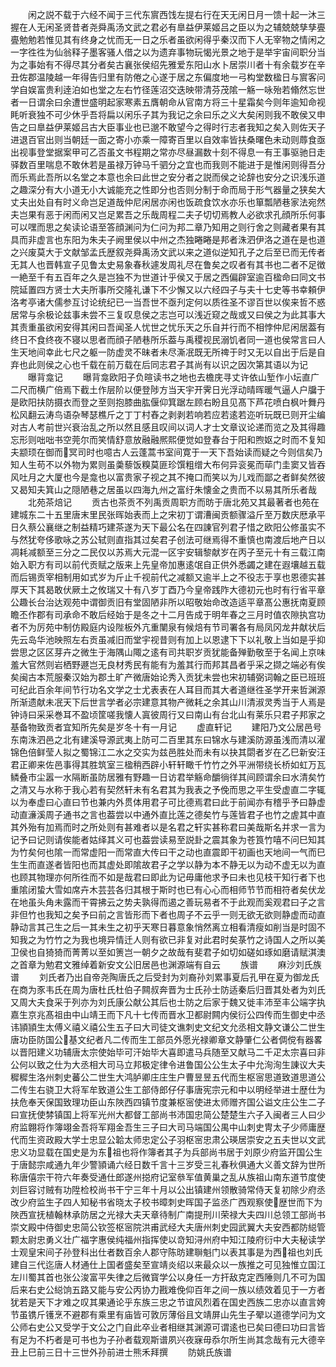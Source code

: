 <!-- { "loadSidebar": true } -->
　　闲之説不载于六经不闻于三代东賔西饯左提右行在天无闲日月一馈十起一沐三握在人无闲圣贤昔者尧舜禹汤文武之君必有臯益伊莱姬吕之臣以为之辅兢兢孳孳亹亹勉勉若惟见其有终身之忧而无一日之乐者虽欲闲得乎秦汉而下人无宰物之情闲之一字徃徃为仙翁释子墨客骚人借之以为遗弃事物玩愒光景之地于是举宇宙间职分当为之事始有不得尽其分者矣古襄张侯绍先雅爱东阳山水卜居崇川者十有余载岁在辛丑佐郡温陵越一年得告归里有防倦之心遂于居之东偏度地一弓构堂数楹日与賔客问学自娱富贵利逹泊如也堂之左右竹径莲沼交迭映带清芬茂隂一觞一咏殆若翛然忘世者一日谓余曰余遭世盛明起家寒素五膺朝命从官南方将三十星霜矣今则年逾知命视眊听衰独不可少休乎吾将扁以闲乐子其为我记之余曰乐之义大矣闲则我不敢侯又申告之曰臯益伊莱姬吕古大臣事业也已邈不敢望今之得时行志者我知之矣入则佐天子进退百官出则当朝廷一面之寄小亦乘一障寄百里以自效率皆扶桑曙色未动则蓐食亟出视事登堂据案甲可乙否虽文书程期之常亦尽昼漏数十刻不得息一有王事驱驰日走驿数百里喘息不敢休若是虽禄万钟马千驷分之宜也而我则不能进于是惟闲则得吾分而乐焉此吾所以名堂之本意也余曰此世之安分者之説而侯之论辞也安分之识浅乐道之趣深分有大小道无小大诚能充之性即分也否则分制于命而局于形气器量之狭矣大丈夫出处自有时义命岂足道哉仲尼闲居亦闲也饭疏食饮水亦乐也箪瓢陋巷家法宛然夫岂果有恶于闲而闲又岂足累吾之乐哉周程二夫子切切焉教人必欲求孔顔所乐何事可以嘿而思之矣读论语至答顔渊问为仁问为邦二章乃知用之则行舍之则藏者果有其具而非虚言也东阳为朱夫子阙里侯以中州之杰独睠睠是邦者洙泗伊洛之道在是也道之兴废莫大于文献邹孟氏歴叙尧舜禹汤文武以来之道似逆知孔子之后至已而无传者无其人也晋韩宣子见鲁太史易象春秋遽发周礼尽在鲁矣之叹者有其书也二者不足徴一絶至千有五百年之久是岂独不为世道计乎侯又于居之西偏辟室逾百楹命曰同文书院延置四方贤士大夫所事所交隆礼谦下不少懈又以六经四子与夫十七史等书幸頼伊洛考亭诸大儒参互讨论统纪已一当吾世不亟刋定何以质徃圣不谬百世以俟来哲不惑居常与余极论兹事未尝不三复叹息侯之志岂可以浅近窥之哉或又曰侯之为此其事大其责重虽欲闲安得其闲曰吾闻圣人忧世之忧乐天之乐自并行而不相悖仲尼闲居葢有终日不食终夜不寝以思者而顔子陋巷所乐葢与禹稷视民溺饥者同一道也侯常言曰人生天地间幸此七尺之躯一防虚灵不昧者未尽澌冺既无所禆于时又无以自出于后是自弃也此则侯之心也千载在前万载在后同志君子其尚有以识之因次第其语以为记
　　曝背龛记
　　曝背龛欧阳子负暄读书之地也去檐庑寻丈许依山堑作小坛直广二尺而横广倍焉下截土作层阶以便登陟方当天宇开霁日光浮动晴晖暖气逼人户牖于是欧阳扶防摄衣而登之至则抱膝曲肱偃仰箕踞左顾右盼且见髙下芦花喷白枫叶舞丹松风翻云涛鸟语杂琴瑟樵斤之丁丁村舂之剥剥若响若应若逺若迩听玩既已则开尘编对古人考前世兴衰治乱之所以然且感且叹间以词人才士文章议论递而览之及其得趣忘形则咄咄书空莞尔而笑情舒意放融融熈熙便觉如登春台于阳和煦妪之时而不复知夫颛顼在御而冥司时也噫古人云蓬蒿书室间寛于一天下吾始读而疑之今则信矣乃知人生苟不以外物为累则虽羮藜饭糗莫匪珍馔粗缯大布何异衮冕而荜门圭窦又皆吞风吐月之大厦也今是龛也以富贵家子视之其不掩口而笑以为儿戏而鄙之者鲜矣然彼又曷知夫箕山之隠陋巷之居虽以四海九州之富纡朱懐金之贵而不以易其所乐者哉
　　北苑茶焙记
　　贡古也茶贡不列禹贡周职方而昉于唐北苑又其最著者也苑在建城东二十五里唐末里民张晖始表而上之宋初丁谓漕闽贡额骤溢斤至万数庆厯承平日久蔡公襄继之制益精巧建茶遂为天下最公名在四諌官列君子惜之欧阳公修虽实不与然犹夸侈歌咏之苏公轼则直指其过矣君子创法可继焉得不重慎也南渡后地产日以凋耗减额至三分之二民仅以苏焉大元混一区宇安辑黎献岁在丙子至元十有三载江南始入职方有司以前代贡赋之版来上先皇帝加惠逺氓自正供外悉蠲之建在遐壤越五载而后锡贡宰相制用如式岁为斤止千视前代之减额又逾半上之不役志于享也恩德实甚厚天下其曷敢伏厥土之攸瑞又十有八岁丁酉乃今皇帝践阼大德初元也时有行省平章公趣长台治达观苑中谓御贡旧有堂固陋非所以昭敬始命改造适平章髙公惠抚南夏顾瞻丕作郡有司承命不敢后经始于是冬之十二月告成于明年春之三月时值农隙执宫功者不为厉苑中制仿殿庭内设陛板外亢重闉泉有候焙有节司署各有局凤冈龙井献状后先云岛华池映照左右贡虽减旧而堂宇视昔则有加上以恩逮下下以礼敬上当如是乎抑尝思之区区芽卉之微生于海隅山陬之逺有司共职岁贡犹能备殚勤敬至于名闻上京味羞大官然则岩栖野遯岂无良材秀民有能有为羞其行而邦其昌者乎采之撷之端必有俟矣闽古本荒服秦汉始为郡土旷产微唐始论秀入贡犹未尝也宋初辅弼词翰之臣已班班可纪此百余年间节行功名文学之士尤表表在人耳目而其大者道继徃圣学开来哲渊源所渐遗献未冺天下后世言学者必宗建意其物产微耗之余其山川清淑灵秀当于人焉是钟诗曰采采巻耳不盈顷筐嗟我懐人寘彼周行又曰南山有台北山有莱乐只君子邦家之基备物致贡者宜知所先矣是岁冬十有一月记
　　虚直轩记
　　建阳乃文公居邑号东南洙泗邑之北有建溪导源武夷上防可二百里其东曰锦水与建溪防源虽浅而清以濯锦色倍鲜莹人拟之蜀锦江二水之交实为兹邑胜处而未有以抉其閟者岁在乙巳新安汪君正卿来佐邑事得其胜筑室三楹稍西辟小轩轩瞰千竹竹之外平洲带绕长桥如虹万瓦鳞叠市尘嚣一水隔断虽防居雅有野趣一日访君举觞命釂徜徉其间顾谓余曰水清矣竹之清又与水称于我心若有契然轩未有名君其为我表之予俛而思之平生受虚直二字辄以为奉虚曰心直曰节也兼内外贯体用君子可比德焉君曰此于前闻亦有稽乎予曰静虚动直濓溪周子通书之言也葢尝以中通外直比莲之德矣竹与莲皆君子也竹之虗其中直其外殆有加焉而时之所处则有甚难者以是名君之轩实甚称君曰美哉斯名并求一言为记予曰记则请俟能者姑绎其义可也葢尝读易至説卦之震其象为苍筤竹嘻不问巳知其为竹矣何也隂一而常虚阳一而常直大传曰干之动也直震即干初画也天地间一气而巳生生而直遂者皆阳也而其虚处即隂故君子之学以静为本不静无以为动不虚无以为直也顾其物理亦何所徃而不如是哉君曰即此为记毋庸他求予曰未也见枝干知行者下也重隂闭蛰大雪如席卉木芸芸各归其根于斯时也已有心心而相师节节而相符者矣伏龙在地虽头角未露而干霄拂云之势夫孰得而遏之善玩易者不于此观而奚观君曰子之言非但竹也我知之矣予曰前之言皆形而下者也周子不云乎一则无欲无欲则静虚而动直静动言其己生之后一其未生之初乎天寒日暮意象悄然离立相看清瘦如削当是时固不知我之为竹竹之为我也境异情迁人则有欲已非复对此君时矣菉竹之诗国人之所以美卫侯也自猗猗而菁菁以至如箦岂一朝夕之故哉有斐君子如切如磋如琢如磨请赋淇澳之首章为勉君文雅绰着新安文公旧居邑也渊源端有自云
　　族谱
　　麻沙刘氏族谱
　　刘氏者乃出自帝尧陶唐氏之后受封为刘裔孙刘累事夏后孔甲在夏为御龙氏在商为豕韦氏在周为唐杜氏杜伯子闗叔奔晋为士氏孙士防适秦后归晋其处者为刘氏又周大夫食采于列亦为刘氏康公献公其后也士防之后家于魏又徙丰沛至丰公端字执嘉生京兆髙祖由中山靖王而下凡十七传而晋水卫都尉闗内侯衍公四传而生御史中丞讳頴頴生太傅义禧义禧公生五子曰大司徒文谯刺史文纪文允丞相文静文谦公二世生唐功臣防国公基文纪者凡二传而生工部员外愿光禄卿章文静肇仁公者倜傥有器畧以晋阳建义功辅唐太宗使始毕可汗始毕大喜即遣马兵随至又献马二千疋太宗喜曰非公何以致之仕为大丞相大司马立邦极定律令进鲁国公公生太子中允洵洵生諌议大夫穉穉生洛州刺史蕃公二世生大鸿胪卿庄庄生户曹昱昱五代而生枢宻思道致道思道公二传生右骁卫大将军牟致道公生工部侍郎仔仔事唐宪宗元和中以明经举进士歴仕为扶危奉天保国致理功臣山东陜西四镇节度兼枢宻使进太师赠齐国公谥文庄公生二子曰宣抚使棼镇国上将军光州大都督工部尚书沛国忠简公楚楚生六子入闽者三人曰少府监翺将作簿翊金吾将军翔金吾生三子曰大司马端国公禺中山刺史冑太子少师庸歴代而生资政殿大学士忠显公韐太师忠定公子羽枢宻忠肃公瑛居崇安之五夫世以文武忠义功显载在国史是为东祖也将作簿者其子为兵部尚书居于刘原少府监开国公生于唐懿宗咸通九年少警頴诵六经日数千言十三岁受三礼春秋俱通大义善文辞为世所称唐僖宗干符六年奏受通仕郎遂州搃府记室叅军值黄巢之乱从族祖山南东道节度使刘巨容讨贼有功陞检校尚书干宁三年十月以公出镇建州领散骑常侍天复初除少府丞改少府监生子四人知秘书省晓太子校书暲刺史晖国子监丞广西观察使歴世而下为陜西宣抚植翰林承防居之光禄大夫天章待制广南提刑川荣禄大夫四川总领工部尚书崇文殿中侍御史忠简公钦签枢宻院洪甫武经大夫唐州刺史园武翼大夫安西都防縂管颗太尉忠勇义壮广福字惠侯纯福州指挥使以竒知浔州府中知江陵府衍中大夫秘读学士观皇宋间子孙登科出仕者数百余人郡守陈昉建聨魁门以表其事是为西祖也刘氏建自三代迄唐人材通仕上国者盛矣至宣靖炎绍以来最众以一族推之可见独惟立国江左川蜀其首也张公浚富平失律之后微寳学公以身任一方扞敌克定西陲则几不可为国后来右史公縂饷五路又能与安公丙协力戡难俛仰百年之间一族以绩效着见于一方者犹若是天下才难之叹其果通论乎东族三忠之节谊风烈着在国史西族二忠亦以直言姱节虽镌斤镬烹不避郡有乘里有庙皆可敦厉薄俗且文靖屏山先生子翚以道德学问为文公师右史公又受学于文公之门自此卒业者相继其渊源可谓逺也已矣曰德曰功曰言皆有足为不朽者是可书也为子孙者载观斯谱夙兴夜寐毋忝尔所生尚其念哉有元大德辛丑上巳前三日十三世外孙前进士熊禾拜撰
　　防姚氏族谱
